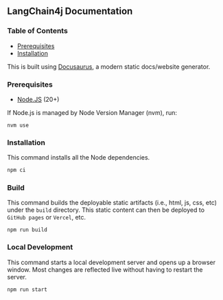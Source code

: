 ## LangChain4j Documentation

### Table of Contents

- [Prerequisites](#prerequisites)
- [Installation](#installation)

This is built using [Docusaurus](https://docusaurus.io/), a modern static docs/website generator.

### Prerequisites

- [Node.JS](https://nodejs.org/en/download) (20+)

If Node.js is managed by Node Version Manager (nvm), run:
```shell
nvm use
```

### Installation

This command installs all the Node dependencies.

```bash
npm ci
```

### Build

This command builds the deployable static artifacts (i.e., html, js, css, etc) under the `build` directory. This static content can then be deployed to `GitHub pages` or `Vercel`, etc.

```
npm run build
```

### Local Development

This command starts a local development server and opens up a browser window. Most changes are reflected live without
having to restart the server.

```
npm run start
```
